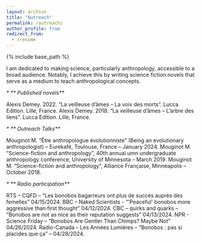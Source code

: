 ```yaml
---
layout: archive
title: "Outreach"
permalink: /outreach/
author_profile: true
redirect_from:
  - /resume
---
```


{% include base_path %}


I am dedicated to making science, particularly anthropology, accessible to a broad audience. Notably, I achieve this by writing science fiction novels that serve as a medium to teach anthropological concepts.

_* ** Published novels**_

Alexis Demey. 2022. “La veilleuse d’âmes – La voix des morts”. Lucca Edition. Lille, France.
Alexis Demey. 2018. “La veilleuse d’âmes – L’arbre des liens”. Lucca Edition. Lille, France. 

_* ** Outreach Talks**_

Mouginot M. “Être anthropologue évolutionniste” (Being an evolutionary anthropologist) – Eurekafé, Toulouse, France – January 2024.
Mouginot M. “Science-fiction and anthropology”, 40th annual umn undergraduate anthropology conference, University of Minnesota – March 2019.
Mouginot M. “Science-fiction and anthropology”, Alliance Française, Minneapolis – October 2018.

_* ** Radio participation**_

RTS – CQFD – “Les bonobos bagarreurs ont plus de succès auprès des femelles” 04/15/2024.
BBC – Naked Scientists - “'Peaceful' bonobos more aggressive than first thought” 04/12/2024.
CBC – quirks and quarks – “Bonobos are not as nice as their reputation suggests” 04/13/2024.
NPR - Science Friday – “Bonobos Are Gentler Than Chimps? Maybe Not” 04/26/2024.
Radio-Canada – Les Années Lumières – “Bonobos : pas si placides que ça” – 04/28/2024.
